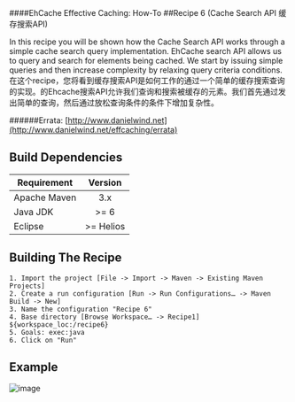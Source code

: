 ####EhCache Effective Caching: How-To
##Recipe 6 (Cache Search API 缓存搜索API)

In this recipe you will be shown how the Cache Search API works through a simple cache search query implementation. EhCache search API allows us to query and search for elements being cached. We start by issuing simple queries and then increase complexity by relaxing query criteria conditions.
在这个recipe，您将看到缓存搜索API是如何工作的通过一个简单的缓存搜索查询的实现。的Ehcache搜索API允许我们查询和搜索被缓存的元素。我们首先通过发出简单的查询，然后通过放松查询条件的条件下增加复杂性。

######Errata: [http://www.danielwind.net](http://www.danielwind.net/effcaching/errata)


Build Dependencies
-------

| Requirement      |  Version   |
|------------------|:----------:|
|  Apache Maven    |    3.x     |
|  Java JDK        |    >= 6    |
|  Eclipse         | >= Helios  |


Building The Recipe
-------
```
1. Import the project [File -> Import -> Maven -> Existing Maven Projects]
2. Create a run configuration [Run -> Run Configurations… -> Maven Build -> New]
3. Name the configuration "Recipe 6"
4. Base directory [Browse Workspace… -> Recipe1] ${workspace_loc:/recipe6}
5. Goals: exec:java
6. Click on "Run" 
```

Example
-------
![image](https://raw.github.com/danielwind/resources/master/images/recipe6_eclipse.png) 